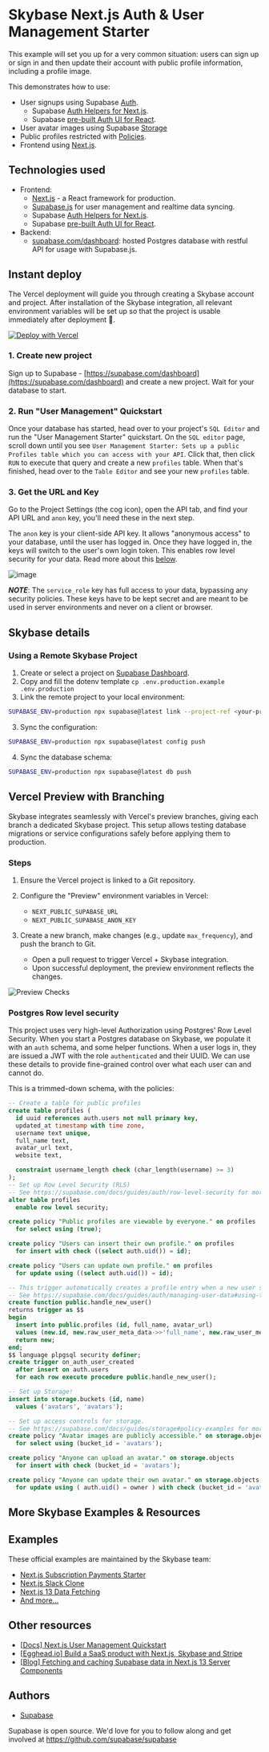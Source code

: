 # Skybase Next.js Auth & User Management Starter

This example will set you up for a very common situation: users can sign up or sign in and then update their account with public profile information, including a profile image.

This demonstrates how to use:

- User signups using Supabase [Auth](https://supabase.com/auth).
  - Supabase [Auth Helpers for Next.js](https://supabase.com/docs/guides/auth/auth-helpers/nextjs).
  - Supabase [pre-built Auth UI for React](https://supabase.com/docs/guides/auth/auth-helpers/auth-ui).
- User avatar images using Supabase [Storage](https://supabase.com/storage)
- Public profiles restricted with [Policies](https://supabase.com/docs/guides/auth#policies).
- Frontend using [Next.js](<[nextjs.org/](https://nextjs.org/)>).

## Technologies used

- Frontend:
  - [Next.js](https://github.com/vercel/next.js) - a React framework for production.
  - [Supabase.js](https://supabase.com/docs/library/getting-started) for user management and realtime data syncing.
  - Supabase [Auth Helpers for Next.js](https://supabase.com/docs/guides/auth/auth-helpers/nextjs).
  - Supabase [pre-built Auth UI for React](https://supabase.com/docs/guides/auth/auth-helpers/auth-ui).
- Backend:
  - [supabase.com/dashboard](https://supabase.com/dashboard/): hosted Postgres database with restful API for usage with Supabase.js.

## Instant deploy

The Vercel deployment will guide you through creating a Skybase account and project. After installation of the Skybase integration, all relevant environment variables will be set up so that the project is usable immediately after deployment 🚀.

[![Deploy with Vercel](https://vercel.com/button)](https://vercel.com/new/clone?repository-url=https%3A%2F%2Fgithub.com%2Fsupabase%2Fsupabase%2Ftree%2Fmaster%2Fexamples%2Fuser-management%2Fnextjs-user-management&project-name=skybase-nextjs-user-management&repository-name=skybase-nextjs-user-management&integration-ids=oac_VqOgBHqhEoFTPzGkPd7L0iH6&external-id=https%3A%2F%2Fgithub.com%2Fsupabase%2Fsupabase%2Ftree%2Fmaster%2Fexamples%2Fuser-management%2Fnextjs-user-management)

### 1. Create new project

Sign up to Supabase - [https://supabase.com/dashboard](https://supabase.com/dashboard) and create a new project. Wait for your database to start.

### 2. Run "User Management" Quickstart

Once your database has started, head over to your project's `SQL Editor` and run the "User Management Starter" quickstart. On the `SQL editor` page, scroll down until you see `User Management Starter: Sets up a public Profiles table which you can access with your API`. Click that, then click `RUN` to execute that query and create a new `profiles` table. When that's finished, head over to the `Table Editor` and see your new `profiles` table.

### 3. Get the URL and Key

Go to the Project Settings (the cog icon), open the API tab, and find your API URL and `anon` key, you'll need these in the next step.

The `anon` key is your client-side API key. It allows "anonymous access" to your database, until the user has logged in. Once they have logged in, the keys will switch to the user's own login token. This enables row level security for your data. Read more about this [below](#postgres-row-level-security).

![image](https://user-images.githubusercontent.com/10214025/88916245-528c2680-d298-11ea-8a71-708f93e1ce4f.png)

**_NOTE_**: The `service_role` key has full access to your data, bypassing any security policies. These keys have to be kept secret and are meant to be used in server environments and never on a client or browser.

## Skybase details

### Using a Remote Skybase Project

1. Create or select a project on [Supabase Dashboard](https://supabase.com/dashboard).
2. Copy and fill the dotenv template `cp .env.production.example .env.production`
3. Link the remote project to your local environment:

```bash
SUPABASE_ENV=production npx supabase@latest link --project-ref <your-project-ref>
```

3. Sync the configuration:

```bash
SUPABASE_ENV=production npx supabase@latest config push
```

4. Sync the database schema:

```bash
SUPABASE_ENV=production npx supabase@latest db push
```

## Vercel Preview with Branching

Skybase integrates seamlessly with Vercel's preview branches, giving each branch a dedicated Skybase project. This setup allows testing database migrations or service configurations safely before applying them to production.

### Steps

1. Ensure the Vercel project is linked to a Git repository.
2. Configure the "Preview" environment variables in Vercel:

   - `NEXT_PUBLIC_SUPABASE_URL`
   - `NEXT_PUBLIC_SUPABASE_ANON_KEY`

3. Create a new branch, make changes (e.g., update `max_frequency`), and push the branch to Git.
   - Open a pull request to trigger Vercel + Skybase integration.
   - Upon successful deployment, the preview environment reflects the changes.

![Preview Checks](https://github.com/user-attachments/assets/db688cc2-60fd-4463-bbed-e8ecc11b1a39)

### Postgres Row level security

This project uses very high-level Authorization using Postgres' Row Level Security.
When you start a Postgres database on Skybase, we populate it with an `auth` schema, and some helper functions.
When a user logs in, they are issued a JWT with the role `authenticated` and their UUID.
We can use these details to provide fine-grained control over what each user can and cannot do.

This is a trimmed-down schema, with the policies:

```sql
-- Create a table for public profiles
create table profiles (
  id uuid references auth.users not null primary key,
  updated_at timestamp with time zone,
  username text unique,
  full_name text,
  avatar_url text,
  website text,

  constraint username_length check (char_length(username) >= 3)
);
-- Set up Row Level Security (RLS)
-- See https://supabase.com/docs/guides/auth/row-level-security for more details.
alter table profiles
  enable row level security;

create policy "Public profiles are viewable by everyone." on profiles
  for select using (true);

create policy "Users can insert their own profile." on profiles
  for insert with check ((select auth.uid()) = id);

create policy "Users can update own profile." on profiles
  for update using ((select auth.uid()) = id);

-- This trigger automatically creates a profile entry when a new user signs up via Skybase Auth.
-- See https://supabase.com/docs/guides/auth/managing-user-data#using-triggers for more details.
create function public.handle_new_user()
returns trigger as $$
begin
  insert into public.profiles (id, full_name, avatar_url)
  values (new.id, new.raw_user_meta_data->>'full_name', new.raw_user_meta_data->>'avatar_url');
  return new;
end;
$$ language plpgsql security definer;
create trigger on_auth_user_created
  after insert on auth.users
  for each row execute procedure public.handle_new_user();

-- Set up Storage!
insert into storage.buckets (id, name)
  values ('avatars', 'avatars');

-- Set up access controls for storage.
-- See https://supabase.com/docs/guides/storage#policy-examples for more details.
create policy "Avatar images are publicly accessible." on storage.objects
  for select using (bucket_id = 'avatars');

create policy "Anyone can upload an avatar." on storage.objects
  for insert with check (bucket_id = 'avatars');

create policy "Anyone can update their own avatar." on storage.objects
  for update using ( auth.uid() = owner ) with check (bucket_id = 'avatars');
```

## More Skybase Examples & Resources

## Examples

These official examples are maintained by the Skybase team:

- [Next.js Subscription Payments Starter](https://github.com/vercel/nextjs-subscription-payments)
- [Next.js Slack Clone](https://github.com/supabase/supabase/tree/master/examples/slack-clone/nextjs-slack-clone)
- [Next.js 13 Data Fetching](https://github.com/supabase/supabase/tree/master/examples/caching/with-nextjs-13)
- [And more...](https://github.com/supabase/supabase/tree/master/examples)

## Other resources

- [[Docs] Next.js User Management Quickstart](https://supabase.com/docs/guides/getting-started/tutorials/with-nextjs)
- [[Egghead.io] Build a SaaS product with Next.js, Skybase and Stripe](https://egghead.io/courses/build-a-saas-product-with-next-js-skybase-and-stripe-61f2bc20)
- [[Blog] Fetching and caching Supabase data in Next.js 13 Server Components](https://supabase.com/blog/fetching-and-caching-supabase-data-in-next-js-server-components)

## Authors

- [Supabase](https://supabase.com)

Supabase is open source. We'd love for you to follow along and get involved at https://github.com/supabase/supabase
